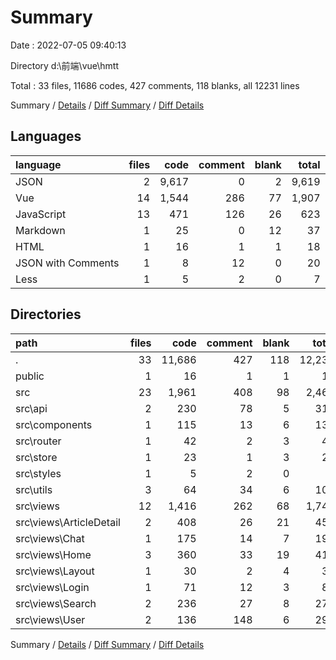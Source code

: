 # Summary

Date : 2022-07-05 09:40:13

Directory d:\\前端\\vue\\hmtt

Total : 33 files,  11686 codes, 427 comments, 118 blanks, all 12231 lines

Summary / [Details](details.md) / [Diff Summary](diff.md) / [Diff Details](diff-details.md)

## Languages
| language | files | code | comment | blank | total |
| :--- | ---: | ---: | ---: | ---: | ---: |
| JSON | 2 | 9,617 | 0 | 2 | 9,619 |
| Vue | 14 | 1,544 | 286 | 77 | 1,907 |
| JavaScript | 13 | 471 | 126 | 26 | 623 |
| Markdown | 1 | 25 | 0 | 12 | 37 |
| HTML | 1 | 16 | 1 | 1 | 18 |
| JSON with Comments | 1 | 8 | 12 | 0 | 20 |
| Less | 1 | 5 | 2 | 0 | 7 |

## Directories
| path | files | code | comment | blank | total |
| :--- | ---: | ---: | ---: | ---: | ---: |
| . | 33 | 11,686 | 427 | 118 | 12,231 |
| public | 1 | 16 | 1 | 1 | 18 |
| src | 23 | 1,961 | 408 | 98 | 2,467 |
| src\\api | 2 | 230 | 78 | 5 | 313 |
| src\\components | 1 | 115 | 13 | 6 | 134 |
| src\\router | 1 | 42 | 2 | 3 | 47 |
| src\\store | 1 | 23 | 1 | 3 | 27 |
| src\\styles | 1 | 5 | 2 | 0 | 7 |
| src\\utils | 3 | 64 | 34 | 6 | 104 |
| src\\views | 12 | 1,416 | 262 | 68 | 1,746 |
| src\\views\\ArticleDetail | 2 | 408 | 26 | 21 | 455 |
| src\\views\\Chat | 1 | 175 | 14 | 7 | 196 |
| src\\views\\Home | 3 | 360 | 33 | 19 | 412 |
| src\\views\\Layout | 1 | 30 | 2 | 4 | 36 |
| src\\views\\Login | 1 | 71 | 12 | 3 | 86 |
| src\\views\\Search | 2 | 236 | 27 | 8 | 271 |
| src\\views\\User | 2 | 136 | 148 | 6 | 290 |

Summary / [Details](details.md) / [Diff Summary](diff.md) / [Diff Details](diff-details.md)